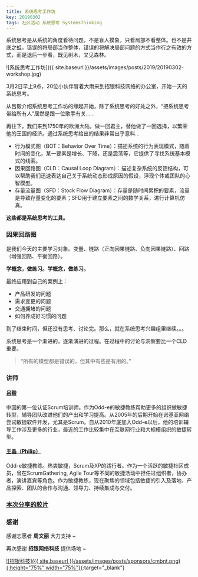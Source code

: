 ```yaml
---
title: 系统思考工作坊
key: 20190302
tags: 社区活动 系统思考 SystemsThinking
---
```


系统思考是从系统的角度看待问题，不是盲人摸象，只看局部不看整体。也不是井底之蛙，错误的将局部当作整体，错误的将解决局部问题的方式当作行之有效的方式，而是退后一步看，既见树木，又见森林。

![系统思考工作坊]({{ site.baseurl }}/assets/images/posts/2019/20190302-workshop.jpg)

3月2日早上9点，20位小伙伴冒着大雨来到招银科技网络的办公室，开始一天的系统思考。

从吕毅介绍系统思考工作坊的缘起开始，除了系统思考的好处之外，“把系统思考带给所有人”居然是跟一位歌手有关......


再往下，我们来到1750年的欧洲大陆，做一回君主，替他做了一回选择，以繁荣他的王国的经济。通过系统思考给出的结果非常出乎意料...

* 行为模式图（BOT：Behavior Over Time）：描述系统的行为表现模式，随着时间的变化，某一要素是增长、下降，还是震荡等，它提供了寻找系统基本模式的线索。
* 因果回路图（CLD：Causal Loop Diagram）：描述复杂系统的反馈结构，可以帮助我们迅速表达自己关于系统动态形成原因的假设，浮现个体或团队的心智模型。
* 存量流量图（SFD：Stock Flow Diagram）：存量是随时间累积的要素，流量是导致存量变化的要素；SFD用于建立要素之间的数学关系，进行计算机仿真。

**这些都是系统思考的工具。**

### 因果回路图

是我们今天的主要学习对象。变量、链路（正向因果链路、负向因果链路）、回路（增强回路、平衡回路）。

**学概念，做练习。学概念，做练习。**

最终应用到自己的案例上：

* 产品研发的问题
* 需求变更的问题
* 交通拥堵的问题
* 如何养成好习惯的问题

到了结束时间，但还没有思考、讨论完。那么，就在系统思考兴趣组里继续。。。

系统思考是一个渐进的，逐渐演进的过程。在过程中的讨论与洞察要比一个CLD重要。

> “所有的模型都是错误的，但其中有些是有用的。” 

### 讲师

#### [吕毅](https://www.linkedin.com/in/yilv1976/)

中国的第一位认证Scrum培训师。作为Odd-e的敏捷教练帮助更多的组织做敏捷转型，辅导团队改进他们的产出和学习提高。从2005年的后期开始在诺基亚网络尝试敏捷软件开发，尤其是Scrum。自从2010年底加入Odd-e以后，他的培训辅导工作涉及更多的行业，最近的工作比较集中在互联网行业和大规模组织的敏捷转型。


#### [王晶（Philip）](https://www.linkedin.com/in/philipwj/)

Odd-e敏捷教练。热衷敏捷，Scrum及XP的践行者。作为一个活跃的敏捷社区成员，曾在ScrumGathering, Agile Tour等不同的敏捷活动中担任过组织者，协办者，演讲嘉宾等角色。作为敏捷教练，现在聚焦的领域包括敏捷的引入及落地、产品探索、团队的合作与沟通、领导力、持续集成与交付。

### [本次分享的胶片](https://eyun.baidu.com/s/3kXa66TD)

### 感谢

感谢志愿者 **周文丽** 大力支持 ~

再次感谢 **招银网络科技** 提供场地 ~

[![招银科技]({{ site.baseurl }}/assets/images/posts/sponsors/cmbnt.png){:height="75%" width="75%"}](http://cmbnt.cmbchina.com){:target="_blank"}